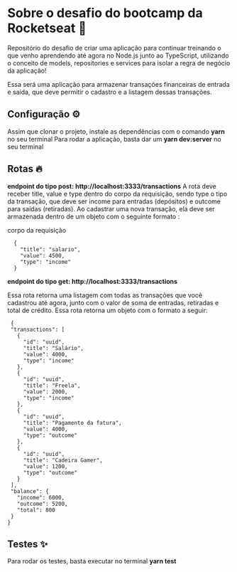 # Sobre o desafio do bootcamp da Rocketseat :rocket: 

Repositório do desafio de criar uma aplicação para continuar treinando o que venho aprendendo até agora no Node.js junto ao TypeScript, utilizando o conceito de models, repositories e services para isolar a regra de negócio da aplicação!

Essa será uma aplicação para armazenar transações financeiras de entrada e saída, que deve permitir o cadastro e a listagem dessas transações.


## Configuração :gear:

Assim que clonar o projeto, instale as dependências com o comando **yarn** no seu terminal
Para rodar a aplicação, basta dar um **yarn dev:server** no seu terminal

## Rotas :fire:

**endpoint do tipo post: http://localhost:3333/transactions**
A rota deve receber title, value e type dentro do corpo da requisição, sendo type o tipo da transação, que deve ser income para entradas (depósitos) e outcome para saídas (retiradas). Ao cadastrar uma nova transação, ela deve ser armazenada dentro de um objeto com o seguinte formato :


corpo da requisição
```
  {
    "title": "salario",
    "value": 4500,
    "type": "income"
  }

```
 **endpoint do tipo get: http://localhost:3333/transactions**
 
 Essa rota retorna uma listagem com todas as transações que você cadastrou até agora, junto com o valor de soma de entradas, retiradas e total de crédito. Essa rota retorna um objeto com o formato a seguir:
 
 ```
  {
  "transactions": [
    {
      "id": "uuid",
      "title": "Salário",
      "value": 4000,
      "type": "income"
    },
    {
      "id": "uuid",
      "title": "Freela",
      "value": 2000,
      "type": "income"
    },
    {
      "id": "uuid",
      "title": "Pagamento da fatura",
      "value": 4000,
      "type": "outcome"
    },
    {
      "id": "uuid",
      "title": "Cadeira Gamer",
      "value": 1200,
      "type": "outcome"
    }
  ],
  "balance": {
    "income": 6000,
    "outcome": 5200,
    "total": 800
  }
}

```

## Testes :sparkles:

Para rodar os testes, basta executar no terminal **yarn test**

